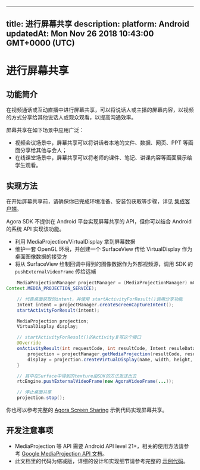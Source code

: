 
---
title: 进行屏幕共享
description: 
platform: Android
updatedAt: Mon Nov 26 2018 10:43:00 GMT+0000 (UTC)
---
# 进行屏幕共享
## 功能简介

在视频通话或互动直播中进行屏幕共享，可以将说话人或主播的屏幕内容，以视频的方式分享给其他说话人或观众观看，以提高沟通效率。

屏幕共享在如下场景中应用广泛：

- 视频会议场景中，屏幕共享可以将讲话者本地的文件、数据、网页、PPT 等画面分享给其他与会人；
- 在线课堂场景中，屏幕共享可以将老师的课件、笔记、讲课内容等画面展示给学生观看。

## 实现方法

在开始屏幕共享前，请确保你已完成环境准备、安装包获取等步骤，详见 [集成客户端](../../cn/Video/android_video.md)。

Agora SDK 不提供在 Android 平台实现屏幕共享的 API，但你可以结合 Android 的系统 API 实现该功能。
* 利用 MediaProjection/VirtualDisplay 拿到屏幕数据
* 维护一套 OpenGL 环境，并创建一个 SurfaceView 传给 VirtualDisplay 作为桌面图像数据的接受方
* 将从 SurfaceView 绘制回调中得到的图像数据作为外部视频源，调用 SDK 的 `pushExternalVideoFrame` 传给远端

```java
	MediaProjectionManager projectManager = (MediaProjectionManager) mContext.getSystemService(
Context.MEDIA_PROJECTION_SERVICE);

	// 代表桌面获取的intent，并使用 startActivityForResult()调用分享功能
	Intent intent = projectManager.createScreenCaptureIntent();
	startActivityForResult(intent);

	MediaProjection projection;
	VirtualDisplay display;

	// startActivityForResult()的Activity复写这个接口
	@Override
	onActivityResult(int requestCode, int resultCode, Intent resuleData) {
		projection = projectManager.getMediaProjection(resultCode, resultData);
		display = projection.createVirtualDisplay(name, width, height, dpi, flags, surface, callback, handler);
	}

	// 其中在Surface中得到的texture由SDK的方法发送出去
	rtcEngine.pushExternalVideoFrame(new AgoraVideoFrame(...));

	// 停止桌面共享
	projection.stop();
```

你也可以参考完整的 [Agora Screen Sharing](https://github.com/AgoraIO/Advanced-Video/tree/master/Screensharing/Agora-Screen-Sharing-Android#agora-screen-sharing-android)  示例代码实现屏幕共享。

## 开发注意事项
* MediaProjection 等 API 需要 Android API level 21+，相关的使用方法请参考 [Google MediaProjection API 文档](https://developer.android.com/reference/android/media/projection/MediaProjection)。
* 此文档里的代码为缩减版，详细的设计和实现细节请参考完整的 [示例代码](https://github.com/AgoraIO/Advanced-Video/tree/master/Screensharing/Agora-Screen-Sharing-Android#agora-screen-sharing-android)。

